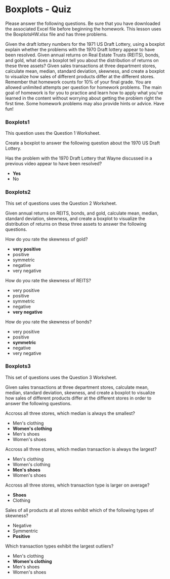 # Boxplots - Quiz

Please answer the following questions. Be sure that you have downloaded the associated Excel file before beginning the homework. This lesson uses the BoxplotsHW.xlsx file and has three problems.

Given the draft lottery numbers for the 1971 US Draft Lottery, using a boxplot explain whether the problems with the 1970 Draft lottery appear to have been resolved.
Given annual returns on Real Estate Trusts (REITS), bonds, and gold, what does a boxplot tell you about the distribution of returns on these three assets?
Given sales transactions at three department stores, calculate mean, median, standard deviation, skewness, and create a boxplot to visualize how sales of different products differ at the different stores.
Remember that homework counts for 10% of your final grade. You are allowed unlimited attempts per question for homework problems. The main goal of homework is for you to practice and learn how to apply what you've learned in the content without worrying about getting the problem right the first time. Some homework problems may also provide hints or advice. Have fun!

### Boxplots1

This question uses the Question 1 Worksheet.

Create a boxplot to answer the following question about the 1970 US Draft Lottery.

Has the problem with the 1970 Draft Lottery that Wayne discussed in a previous video appear to have been resolved?

- **Yes**
- No

### Boxplots2

This set of questions uses the Question 2 Worksheet.

Given annual returns on REITS, bonds, and gold, calculate mean, median, standard deviation, skewness, and create a boxplot to visualize the distribution of returns on these three assets to answer the following questions.

How do you rate the skewness of gold?

- **very positive**
- positive
- symmetric
- negative
- very negative

How do you rate the skewness of REITS?

- very positive
- positive
- symmetric
- negative
- **very negative**

How do you rate the skewness of bonds?

- very positive
- positive
- **symmetric**
- negative
- very negative

### Boxplots3

This set of questions uses the Question 3 Worksheet.

Given sales transactions at three department stores, calculate mean, median, standard deviation, skewness, and create a boxplot to visualize how sales of different products differ at the different stores in order to answer the following questions.

Accross all three stores, which median is always the smallest?

- Men's clothing
- **Women's clothing**
- Men's shoes
- Women's shoes

Accross all three stores, which median transaction is always the largest?

- Men's clothing
- Women's clothing
- **Men's shoes**
- Women's shoes

Accross all three stores, which transaction type is larger on average?

- **Shoes**
- Clothing

Sales of all products at all stores exhibit which of the following types of skewness?

- Negative
- Symmentric
- **Positive**

Which transaction types exhibit the largest outliers?

- Men's clothing
- **Women's clothing**
- Men's shoes
- Women's shoes